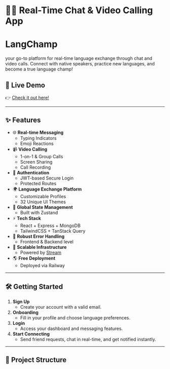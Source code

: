 # 💬🌐 Real-Time Chat & Video Calling App

# LangChamp
your go-to platform for real-time language exchange through chat and video calls.
Connect with native speakers, practice new languages, and become a true language champ!

## 🚀 Live Demo

👉 [Check it out here!](https://video-calling-chatting-production.up.railway.app)

---

## ✨ Features

- 🌐 **Real-time Messaging**
  - Typing Indicators
  - Emoji Reactions
- 📹 **Video Calling**
  - 1-on-1 & Group Calls
  - Screen Sharing
  - Call Recording
- 🔐 **Authentication**
  - JWT-based Secure Login
  - Protected Routes
- 🌍 **Language Exchange Platform**
  - Customizable Profiles
  - 32 Unique UI Themes
- 🧠 **Global State Management**
  - Built with Zustand
- ⚡ **Tech Stack**
  - React + Express + MongoDB
  - TailwindCSS + TanStack Query
- 🚨 **Robust Error Handling**
  - Frontend & Backend level
- 🎯 **Scalable Infrastructure**
  - Powered by [Stream](https://getstream.io)
- 🌎 **Free Deployment**
  - Deployed via Railway

---

## 🛠️ Getting Started

1. **Sign Up**
   - Create your account with a valid email.
2. **Onboarding**
   - Fill in your profile and choose language preferences.
3. **Login**
   - Access your dashboard and messaging features.
4. **Start Connecting**
   - Send friend requests, chat in real-time, and get notified instantly.

---

## 📁 Project Structure

